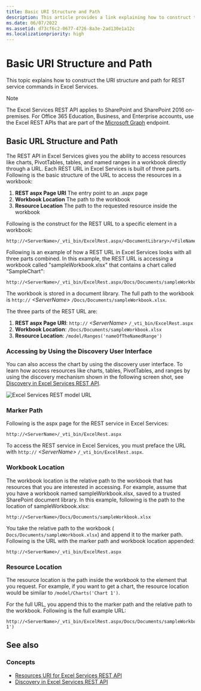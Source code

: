 ```yaml
---
title: Basic URI Structure and Path
description: This article provides a link explaining how to construct the URI structure and path for REST service commands in Excel Services.
ms.date: 06/07/2022
ms.assetid: d73cf6c2-0677-4726-8a3e-2ad130e1a12c
ms.localizationpriority: high
---
```



# Basic URI Structure and Path

This topic explains how to construct the URI structure and path for REST service commands in Excel Services.

> [!NOTE]
>
> The Excel Services REST API applies to SharePoint and SharePoint 2016 on-premises. For Office 365 Education, Business, and Enterprise accounts, use the Excel REST APIs that are part of the  [Microsoft Graph](http://graph.microsoft.io/docs/api-reference/v1.0/resources/excel
) endpoint.

## Basic URL Structure and Path

The REST API in Excel Services gives you the ability to access resources like charts, PivotTables, tables, and named ranges in a workbook directly through a URL. Each REST URL in Excel Services is built of three parts. Following is the basic structure of the URL to access the resources in a workbook:

1. **REST aspx Page URI** The entry point to an .aspx page
1. **Workbook Location** The path to the workbook
1. **Resource Location** The path to the requested resource inside the workbook

Following is the construct for the REST URL to a specific element in a workbook:

```http
http://<ServerName>/_vti_bin/ExcelRest.aspx/<DocumentLibrary>/<FileName>/<ResourceLocation>
```

Following is an example of how a REST URL in Excel Services looks with all three parts combined. In this example, the REST URL is accessing a workbook called "sampleWorkbook.xlsx" that contains a chart called "SampleChart":

```http
http://<ServerName>/_vti_bin/ExcelRest.aspx/Docs/Documents/sampleWorkbook.xlsx/model/Charts('SampleChart')
```

The workbook is stored in a document library. The full path to the workbook is  `http://` _\<ServerName\>_ `/Docs/Documents/sampleWorkbook.xlsx`.

The three parts of the REST URL are:

1. **REST aspx Page URI**: `http://` _\<ServerName\>_ `/_vti_bin/ExcelRest.aspx`
1. **Workbook Location**: `/Docs/Documents/sampleWorkbook.xlsx`
1. **Resource Location**: `/model/Ranges('nameOfTheNamedRange')`

### Accessing by Using the Discovery User Interface

You can also access the chart by using the discovery user interface. To learn how access resources like charts, tables, PivotTables, and ranges by using the discovery mechanism shown in the following screen shot, see  [Discovery in Excel Services REST API](discovery-in-excel-services-rest-api.md).

![Excel Services REST model URL](../images/SharePointServer14Con_XLSvcs_RESTModel.gif)

### Marker Path

Following is the aspx page for the REST service in Excel Services:

```http
http://<ServerName>/_vti_bin/ExcelRest.aspx
```

To access the REST service in Excel Services, you must preface the URL with  `http://` _\<ServerName\>_ `/_vti_bin/ExcelRest.aspx`.

### Workbook Location

The workbook location is the relative path to the workbook that has resources that you are interested in accessing. For example, assume that you have a workbook named sampleWorkbook.xlsx, saved to a trusted SharePoint document library. In this example, following is the path to the location of sampleWorkbook.xlsx:

```http
http://<ServerName>/Docs/Documents/sampleWorkbook.xlsx
```

You take the relative path to the workbook ( `Docs/Documents/sampleWorkbook.xlsx`) and append it to the marker path. Following is the URL with the marker path and workbook location appended:

```http
http://<ServerName>/_vti_bin/ExcelRest.aspx
```

### Resource Location

The resource location is the path inside the workbook to the element that you request. For example, if you want to get a chart, the resource location would be similar to  `/model/Charts('Chart 1')`.

For the full URL, you append this to the marker path and the relative path to the workbook. Following is the full example URL:

```http
http://<ServerName>/_vti_bin/ExcelRest.aspx/Docs/Documents/sampleWorkbook.xlsx/model/Charts('Chart 1')
```

## See also

### Concepts

- [Resources URI for Excel Services REST API](resources-uri-for-excel-services-rest-api.md)
- [Discovery in Excel Services REST API](discovery-in-excel-services-rest-api.md)
